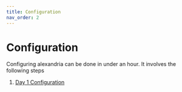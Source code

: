 ```yaml
---
title: Configuration
nav_order: 2
---
```


# Configuration

Configuring alexandria can be done in under an hour. It involves the following steps

1. [Day 1 Configuration](day-1-configuration)
